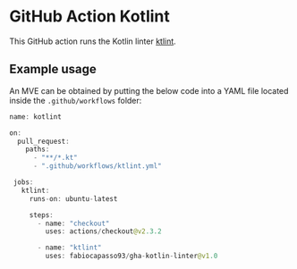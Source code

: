 # GitHub Action Kotlint

This GitHub action runs the Kotlin linter [ktlint](https://github.com/pinterest/ktlint).

## Example usage

An MVE can be obtained by putting the below code into a YAML file located inside the `.github/workflows` folder:

```kotlin
name: kotlint

on:
  pull_request:
    paths:
      - "**/*.kt"
      - ".github/workflows/ktlint.yml"

 jobs:
   ktlint:
     runs-on: ubuntu-latest

     steps:
       - name: "checkout"
         uses: actions/checkout@v2.3.2

       - name: "ktlint"
         uses: fabiocapasso93/gha-kotlin-linter@v1.0
```

